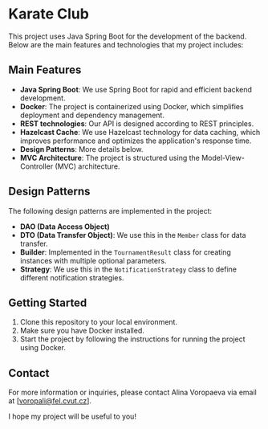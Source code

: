 # Karate Club

This project uses Java Spring Boot for the development of the backend. Below are the main features and technologies that my project includes:

## Main Features

- **Java Spring Boot**: We use Spring Boot for rapid and efficient backend development.
- **Docker**: The project is containerized using Docker, which simplifies deployment and dependency management.
- **REST technologies**: Our API is designed according to REST principles.
- **Hazelcast Cache**: We use Hazelcast technology for data caching, which improves performance and optimizes the application's response time.
- **Design Patterns**: More details below.
- **MVC Architecture**: The project is structured using the Model-View-Controller (MVC) architecture.

## Design Patterns

The following design patterns are implemented in the project:

- **DAO (Data Access Object)**
- **DTO (Data Transfer Object)**: We use this in the `Member` class for data transfer.
- **Builder**: Implemented in the `TournamentResult` class for creating instances with multiple optional parameters.
- **Strategy**: We use this in the `NotificationStrategy` class to define different notification strategies.

## Getting Started

1. Clone this repository to your local environment.
2. Make sure you have Docker installed.
3. Start the project by following the instructions for running the project using Docker.


## Contact

For more information or inquiries, please contact Alina Voropaeva via email at [voropali@fel.cvut.cz].

I hope my project will be useful to you!
